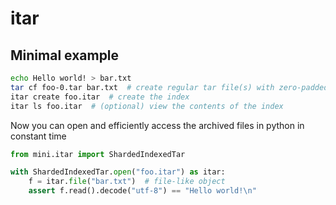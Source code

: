 # itar

## Minimal example

```bash
echo Hello world! > bar.txt
tar cf foo-0.tar bar.txt  # create regular tar file(s) with zero-padded shard number
itar create foo.itar  # create the index
itar ls foo.itar  # (optional) view the contents of the index
```

Now you can open and efficiently access the archived files in python in constant time
```python
from mini.itar import ShardedIndexedTar

with ShardedIndexedTar.open("foo.itar") as itar:
    f = itar.file("bar.txt")  # file-like object
    assert f.read().decode("utf-8") == "Hello world!\n"
```
